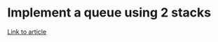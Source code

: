 # Implement a queue using 2 stacks

[Link to article](http://www.growingwiththeweb.com/2013/07/algorithm-implement-queue-using-2-stacks.html)